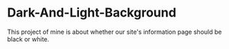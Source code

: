 # Dark-And-Light-Background
This project of mine is about whether our site's information page should be black or white.
